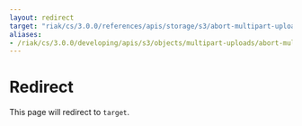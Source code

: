 ```yaml
---
layout: redirect
target: "riak/cs/3.0.0/references/apis/storage/s3/abort-multipart-upload"
aliases:
- /riak/cs/3.0.0/developing/apis/s3/objects/multipart-uploads/abort-multipart-upload
---
```


# Redirect

This page will redirect to `target`.
